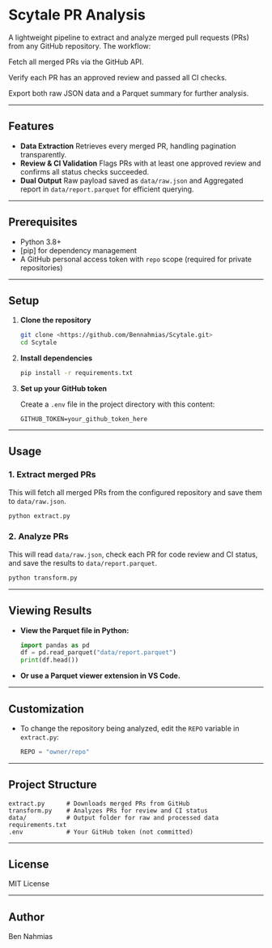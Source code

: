 # Scytale PR Analysis

A lightweight pipeline to extract and analyze merged pull requests (PRs) from any GitHub repository. The workflow:

Fetch all merged PRs via the GitHub API.

Verify each PR has an approved review and passed all CI checks.

Export both raw JSON data and a Parquet summary for further analysis.

---

## Features

- **Data Extraction** Retrieves every merged PR, handling pagination transparently.
- **Review & CI Validation** Flags PRs with at least one approved review and confirms all status checks succeeded.
- **Dual Output** Raw payload saved as `data/raw.json` and Aggregated report in `data/report.parquet` for efficient querying.
---

## Prerequisites

- Python 3.8+
- [pip] for dependency management
- A GitHub personal access token with `repo` scope (required for private repositories)

---

## Setup

1. **Clone the repository**

   ```sh
   git clone <https://github.com/Bennahmias/Scytale.git>
   cd Scytale
   ```

2. **Install dependencies**

   ```sh
   pip install -r requirements.txt
   ```

3. **Set up your GitHub token**

   Create a `.env` file in the project directory with this content:

   ```
   GITHUB_TOKEN=your_github_token_here
   ```

---

## Usage

### 1. Extract merged PRs

This will fetch all merged PRs from the configured repository and save them to `data/raw.json`.

```sh
python extract.py
```

### 2. Analyze PRs

This will read `data/raw.json`, check each PR for code review and CI status, and save the results to `data/report.parquet`.

```sh
python transform.py
```

---

## Viewing Results

- **View the Parquet file in Python:**

  ```python
  import pandas as pd
  df = pd.read_parquet("data/report.parquet")
  print(df.head())
  ```

- **Or use a Parquet viewer extension in VS Code.**

---

## Customization

- To change the repository being analyzed, edit the `REPO` variable in `extract.py`:

  ```python
  REPO = "owner/repo"
  ```

---

## Project Structure

```
extract.py      # Downloads merged PRs from GitHub
transform.py    # Analyzes PRs for review and CI status
data/           # Output folder for raw and processed data
requirements.txt
.env            # Your GitHub token (not committed)
```

---

## License

MIT License

---

## Author

Ben Nahmias